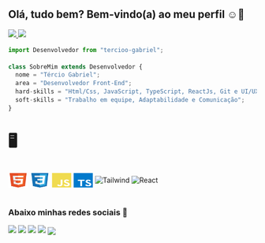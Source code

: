 ## Olá, tudo bem? Bem-vindo(a) ao meu perfil ☺️:rocket:

 <div>
   <a href="https://github.com/tercioo-gabriel">
   <img height="180em" src="https://github-readme-stats.vercel.app/api?username=tercioo-gabriel&show_icons=true&theme=dracula&include_all_commits=true&count_private=true"/>
   <img height="180em" src="https://github-readme-stats.vercel.app/api/top-langs/?username=tercioo-gabriel&layout=compact&langs_count=6&theme=dracula"/>
</div>
    
```js
import Desenvolvedor from "tercioo-gabriel";

class SobreMim extends Desenvolvedor {
  nome = "Tércio Gabriel";
  area = "Desenvolvedor Front-End";
  hard-skills = "Html/Css, JavaScript, TypeScript, ReactJs, Git e UI/UX Design";
  soft-skills = "Trabalho em equipe, Adaptabilidade e Comunicação";
}
```

# 🖥️
<div style="display: inline_block"><br>
 
  <img align="center" alt="HTML" height="30" width="40" src="https://raw.githubusercontent.com/devicons/devicon/master/icons/html5/html5-original.svg">
  <img align="center" alt="CSS" height="30" width="40" src="https://raw.githubusercontent.com/devicons/devicon/master/icons/css3/css3-original.svg">
  <img align="center" alt="Js" height="30" width="40" src="https://raw.githubusercontent.com/devicons/devicon/master/icons/javascript/javascript-plain.svg">
  <img align='center' alt="Ts" height="30" width="40" src="https://raw.githubusercontent.com/devicons/devicon/master/icons/typescript/typescript-original.svg">
  <img align='center' alt="Tailwind" height="20" width="35" src="https://uxwing.com/wp-content/themes/uxwing/download/brands-and-social-media/tailwind-css-icon.png">
  <img align='center' alt="React" height="30" width="35" src="https://upload.wikimedia.org/wikipedia/commons/thumb/a/a7/React-icon.svg/862px-React-icon.svg.png">
</div>
 
 <br>
 
  ### Abaixo minhas redes sociais 🌹
 
<div>
  <a href="https://contate.me/tercioo-gabriel"><img src="https://img.shields.io/badge/WhatsApp-25D366?style=for-the-badge&logo=whatsapp&logoColor=white" target="_blank"></a>
  <a href="https://instagram.com/tercio.gabriel"><img src="https://img.shields.io/badge/-Instagram-%23E4405F?style=for-the-badge&logo=instagram&logoColor=white" target="_blank"></a>
  <a href="https://www.linkedin.com/in/terciogabrieldejesus/"><img src="https://img.shields.io/badge/-LinkedIn-%230077B5?style=for-the-badge&logo=linkedin&logoColor=white" target="_blank"></a> 
  <a href = "mailto:terciogabrieldejesus@gmail.com"><img src="https://img.shields.io/badge/-Gmail-%23333?style=for-the-badge&logo=gmail&logoColor=white" target="blank"></a>
  
 
  <img align="center" width="50" src="https://i2.wp.com/data.whicdn.com/images/155892926/original.gif">
</div>
